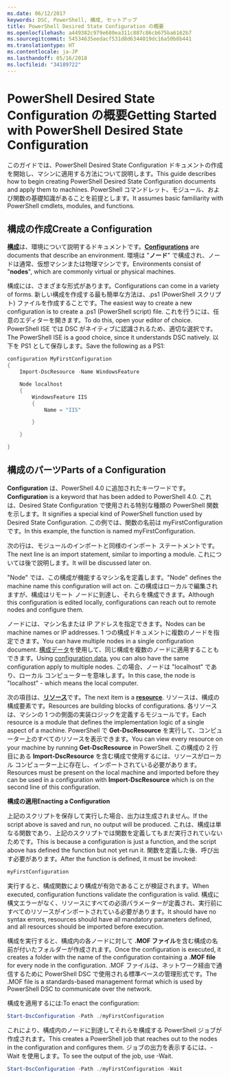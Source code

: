 ```yaml
---
ms.date: 06/12/2017
keywords: DSC, PowerShell, 構成, セットアップ
title: PowerShell Desired State Configuration の概要
ms.openlocfilehash: a449382c979e680ea311c887c86cb675ba6162b7
ms.sourcegitcommit: 54534635eedacf531d8d6344019dc16a50b8b441
ms.translationtype: HT
ms.contentlocale: ja-JP
ms.lasthandoff: 05/16/2018
ms.locfileid: "34189722"
---
```

# <a name="getting-started-with-powershell-desired-state-configuration"></a><span data-ttu-id="8395b-103">PowerShell Desired State Configuration の概要</span><span class="sxs-lookup"><span data-stu-id="8395b-103">Getting Started with PowerShell Desired State Configuration</span></span> #

<span data-ttu-id="8395b-104">このガイドでは、PowerShell Desired State Configuration ドキュメントの作成を開始し、マシンに適用する方法について説明します。</span><span class="sxs-lookup"><span data-stu-id="8395b-104">This guide describes how to begin creating PowerShell Desired State Configuration documents and apply them to machines.</span></span> <span data-ttu-id="8395b-105">PowerShell コマンドレット、モジュール、および関数の基礎知識があることを前提とします。</span><span class="sxs-lookup"><span data-stu-id="8395b-105">It assumes basic familiarity with PowerShell cmdlets, modules, and functions.</span></span>


## <a name="create-a-configuration"></a><span data-ttu-id="8395b-106">構成の作成</span><span class="sxs-lookup"><span data-stu-id="8395b-106">Create a Configuration</span></span> ##

<span data-ttu-id="8395b-107">[**構成**](https://msdn.microsoft.com/powershell/dsc/configurations)は、環境について説明するドキュメントです。</span><span class="sxs-lookup"><span data-stu-id="8395b-107">[**Configurations**](https://msdn.microsoft.com/powershell/dsc/configurations) are documents that describe an environment.</span></span> <span data-ttu-id="8395b-108">環境は "**ノード**" で構成され、ノードは通常、仮想マシンまたは物理マシンです。</span><span class="sxs-lookup"><span data-stu-id="8395b-108">Environments consist of "**nodes**", which are commonly virtual or physical machines.</span></span>

<span data-ttu-id="8395b-109">構成には、さまざまな形式があります。</span><span class="sxs-lookup"><span data-stu-id="8395b-109">Configurations can come in a variety of forms.</span></span> <span data-ttu-id="8395b-110">新しい構成を作成する最も簡単な方法は、.ps1 (PowerShell スクリプト) ファイルを作成することです。</span><span class="sxs-lookup"><span data-stu-id="8395b-110">The easiest way to create a new configuration is to create a .ps1 (PowerShell script) file.</span></span> <span data-ttu-id="8395b-111">これを行うには、任意のエディターを開きます。</span><span class="sxs-lookup"><span data-stu-id="8395b-111">To do this, open your editor of choice.</span></span> <span data-ttu-id="8395b-112">PowerShell ISE では DSC がネイティブに認識されるため、適切な選択です。</span><span class="sxs-lookup"><span data-stu-id="8395b-112">The PowerShell ISE is a good choice, since it understands DSC natively.</span></span> <span data-ttu-id="8395b-113">以下を PS1 として保存します。</span><span class="sxs-lookup"><span data-stu-id="8395b-113">Save the following as a PS1:</span></span>

```powershell
configuration MyFirstConfiguration
{
    Import-DscResource -Name WindowsFeature

    Node localhost
    {
        WindowsFeature IIS
        {
            Name = "IIS"

        }

    }

}
```
## <a name="parts-of-a-configuration"></a><span data-ttu-id="8395b-114">構成のパーツ</span><span class="sxs-lookup"><span data-stu-id="8395b-114">Parts of a Configuration</span></span> ##
<span data-ttu-id="8395b-115">**Configuration** は、PowerShell 4.0 に追加されたキーワードです。</span><span class="sxs-lookup"><span data-stu-id="8395b-115">**Configuration** is a keyword that has been added to PowerShell 4.0.</span></span> <span data-ttu-id="8395b-116">これは、Desired State Configuration で使用される特別な種類の PowerShell 関数を示します。</span><span class="sxs-lookup"><span data-stu-id="8395b-116">It signifies a special kind of PowerShell function used by Desired State Configuration.</span></span> <span data-ttu-id="8395b-117">この例では、関数の名前は myFirstConfiguration です。</span><span class="sxs-lookup"><span data-stu-id="8395b-117">In this example, the function is named myFirstConfiguration.</span></span>

<span data-ttu-id="8395b-118">次の行は、モジュールのインポートと同様のインポート ステートメントです。</span><span class="sxs-lookup"><span data-stu-id="8395b-118">The next line is an import statement, similar to importing a module.</span></span> <span data-ttu-id="8395b-119">これについては後で説明します。</span><span class="sxs-lookup"><span data-stu-id="8395b-119">It will be discussed later on.</span></span>

<span data-ttu-id="8395b-120">"Node" では、この構成が機能するマシン名を定義します。</span><span class="sxs-lookup"><span data-stu-id="8395b-120">"Node" defines the machine name this configuration will act on.</span></span> <span data-ttu-id="8395b-121">この構成はローカルで編集されますが、構成はリモート ノードに到達し、それらを構成できます。</span><span class="sxs-lookup"><span data-stu-id="8395b-121">Although this configuration is edited locally, configurations can reach out to remote nodes and configure them.</span></span>

<span data-ttu-id="8395b-122">ノードには、マシン名または IP アドレスを指定できます。</span><span class="sxs-lookup"><span data-stu-id="8395b-122">Nodes can be machine names or IP addresses.</span></span> <span data-ttu-id="8395b-123">1 つの構成ドキュメントに複数のノードを指定できます。</span><span class="sxs-lookup"><span data-stu-id="8395b-123">You can have multiple nodes in a single configuration document.</span></span> <span data-ttu-id="8395b-124">[構成データ](https://msdn.microsoft.com/powershell/dsc/configdata)を使用して、同じ構成を複数のノードに適用することもできます。</span><span class="sxs-lookup"><span data-stu-id="8395b-124">Using [configuration data](https://msdn.microsoft.com/powershell/dsc/configdata), you can also have the same configuration apply to multiple nodes.</span></span> <span data-ttu-id="8395b-125">この場合、ノードは "localhost" であり、ローカル コンピューターを意味します。</span><span class="sxs-lookup"><span data-stu-id="8395b-125">In this case, the node is "localhost" - which means the local computer.</span></span>

<span data-ttu-id="8395b-126">次の項目は、[**リソース**](https://msdn.microsoft.com/powershell/dsc/resources)です。</span><span class="sxs-lookup"><span data-stu-id="8395b-126">The next item is a [**resource**](https://msdn.microsoft.com/powershell/dsc/resources).</span></span> <span data-ttu-id="8395b-127">リソースは、構成の構成要素です。</span><span class="sxs-lookup"><span data-stu-id="8395b-127">Resources are building blocks of configurations.</span></span> <span data-ttu-id="8395b-128">各リソースは、マシンの 1 つの側面の実装ロジックを定義するモジュールです。</span><span class="sxs-lookup"><span data-stu-id="8395b-128">Each resource is a module that defines the implementation logic of a single aspect of a machine.</span></span> <span data-ttu-id="8395b-129">PowerShell で **Get-DscResource** を実行して、コンピューター上のすべてのリソースを表示できます。</span><span class="sxs-lookup"><span data-stu-id="8395b-129">You can view every resource on your machine by running **Get-DscResource** in PowerShell.</span></span> <span data-ttu-id="8395b-130">この構成の 2 行目にある **Import-DscResource** を含む構成で使用するには、リソースがローカル コンピューター上に存在し、インポートされている必要があります。</span><span class="sxs-lookup"><span data-stu-id="8395b-130">Resources must be present on the local machine and imported before they can be used in a configuration with **Import-DscResource** which is on the second line of this configuration.</span></span>

<span data-ttu-id="8395b-131">**構成の適用**</span><span class="sxs-lookup"><span data-stu-id="8395b-131">**Enacting a Configuration**</span></span>

<span data-ttu-id="8395b-132">上記のスクリプトを保存して実行した場合、出力は生成されません。</span><span class="sxs-lookup"><span data-stu-id="8395b-132">If the script above is saved and run, no output will be produced.</span></span> <span data-ttu-id="8395b-133">これは、構成は単なる関数であり、上記のスクリプトでは関数を定義してもまだ実行されていないためです。</span><span class="sxs-lookup"><span data-stu-id="8395b-133">This is because a configuration is just a function, and the script above has defined the function but not yet run it.</span></span> <span data-ttu-id="8395b-134">関数を定義した後、呼び出す必要があります。</span><span class="sxs-lookup"><span data-stu-id="8395b-134">After the function is defined, it must be invoked:</span></span>
```powershell
myFirstConfiguration
```

<span data-ttu-id="8395b-135">実行すると、構成関数により構成が有効であることが検証されます。</span><span class="sxs-lookup"><span data-stu-id="8395b-135">When executed, configuration functions validate the configuration is valid.</span></span> <span data-ttu-id="8395b-136">構成に構文エラーがなく、リソースにすべての必須パラメーターが定義され、実行前にすべてのリソースがインポートされている必要があります。</span><span class="sxs-lookup"><span data-stu-id="8395b-136">It should have no syntax errors, resources should have all mandatory parameters defined, and all resources should be imported before execution.</span></span>

<span data-ttu-id="8395b-137">構成を実行すると、構成内の各ノードに対して **.MOF ファイル**を含む構成の名前が付いたフォルダーが作成されます。</span><span class="sxs-lookup"><span data-stu-id="8395b-137">Once the configuration is executed, it creates a folder with the name of the configuration containing a **.MOF file** for every node in the configuration.</span></span> <span data-ttu-id="8395b-138">.MOF ファイルは、ネットワーク経由で通信するために PowerShell DSC で使用される標準ベースの管理形式です。</span><span class="sxs-lookup"><span data-stu-id="8395b-138">The .MOF file is a standards-based management format which is used by PowerShell DSC to communicate over the network.</span></span>

<span data-ttu-id="8395b-139">構成を適用するには:</span><span class="sxs-lookup"><span data-stu-id="8395b-139">To enact the configuration:</span></span>
```powershell
Start-DscConfiguration -Path ./myFirstConfiguration
```
<span data-ttu-id="8395b-140">これにより、構成内のノードに到達してそれらを構成する PowerShell ジョブが作成されます。</span><span class="sxs-lookup"><span data-stu-id="8395b-140">This creates a PowerShell job that reaches out to the nodes in the configuration and configures them.</span></span> <span data-ttu-id="8395b-141">ジョブの出力を表示するには、-Wait を使用します。</span><span class="sxs-lookup"><span data-stu-id="8395b-141">To see the output of the job, use -Wait.</span></span>
```powershell
Start-DscConfiguration -Path ./myFirstConfiguration -Wait
```